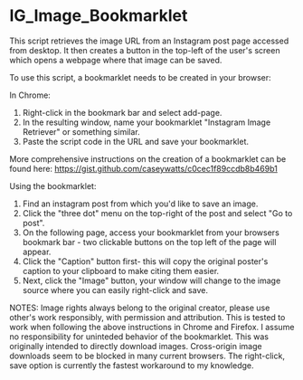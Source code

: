 # IG_Image_Bookmarklet

This script retrieves the image URL from an Instagram post page accessed from desktop. It then creates a button in the top-left of the user's screen which opens a webpage where that image can be saved.

To use this script, a bookmarklet needs to be created in your browser:

In Chrome:
  1. Right-click in the bookmark bar and select add-page.
  2. In the resulting window, name your bookmarklet "Instagram Image Retriever" or something similar.
  3. Paste the script code in the URL and save your bookmarklet.
  
  More comprehensive instructions on the creation of a bookmarklet can be found here: https://gist.github.com/caseywatts/c0cec1f89ccdb8b469b1
  
Using the bookmarklet:
  1. Find an instagram post from which you'd like to save an image.
  2. Click the "three dot" menu on the top-right of the post and select "Go to post".
  3. On the following page, access your bookmarklet from your browsers bookmark bar - two clickable buttons on the top left of the page will appear.
  4. Click the "Caption" button first- this will copy the original poster's caption to your clipboard to make citing them easier.
  5. Next, click the "Image" button, your window will change to the image source where you can easily right-click and save.

NOTES:
  Image rights always belong to the original creator, please use other's work responsibly, with permission and attribution.
  This is tested to work when following the above instructions in Chrome and Firefox. I assume no responsibility for uninteded behavior of the bookmarklet.
  This was originally intended to directly download images. Cross-origin image downloads seem to be blocked in many current browsers. The right-click, save option is currently      the fastest workaround to my knowledge.
